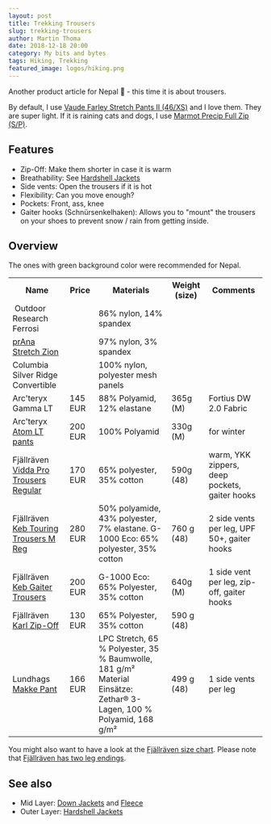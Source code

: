 ```yaml
---
layout: post
title: Trekking Trousers
slug: trekking-trousers
author: Martin Thoma
date: 2018-12-18 20:00
category: My bits and bytes
tags: Hiking, Trekking
featured_image: logos/hiking.png
---
```

Another product article for Nepal 🙂 - this time it is about trousers.

By default, I use [Vaude Farley Stretch Pants II (46/XS)](https://amzn.to/2Rgeui3)
and I love them. They are super light. If it is raining cats and dogs, I use
[Marmot Precip Full Zip (S/P)](https://amzn.to/2TfB73g).

## Features

* Zip-Off: Make them shorter in case it is warm
* Breathability: See [Hardshell Jackets](https://martin-thoma.com/hardshell-jackets/)
* Side vents: Open the trousers if it is hot
* Flexibility: Can you move enough?
* Pockets: Front, ass, knee
* Gaiter hooks (Schnürsenkelhaken): Allows you to "mount" the trousers on your shoes to prevent snow / rain from getting inside.

## Overview

The ones with green background color were recommended for Nepal.

<table class="table">
    <tr>
        <th>Name</th>
        <th>Price</th>
        <th>Materials</th>
        <th>Weight (size)</th>
        <th>Comments</th>
    </tr>
    <tr>
        <td>&nbsp;Outdoor Research Ferrosi&nbsp;</td>
        <td></td>
        <td>86% nylon, 14% spandex</td>
        <td></td>
        <td></td>
    </tr>
    <tr>
        <td><a href="https://amzn.to/2Pz2A2O">prAna Stretch Zion</a></td>
        <td></td>
        <td>97% nylon, 3% spandex</td>
        <td></td>
        <td></td>
    </tr>
    <tr>
        <td>Columbia Silver Ridge Convertible</td>
        <td></td>
        <td>100% nylon, polyester mesh panels</td>
        <td></td>
        <td></td>
    </tr>
    <tr>
        <td>Arc'teryx Gamma LT</td>
        <td>145 EUR</td>
        <td>88% Polyamid, 12% elastane</td>
        <td>365g (M)</td>
        <td>Fortius DW 2.0 Fabric</td>
    </tr>
    <tr>
        <td>Arc'teryx <a href="https://amzn.to/2QcHbYJ">Atom LT pants</a></td>
        <td>200 EUR</td>
        <td>100% Polyamid</td>
        <td>330g (M)</td>
        <td>for winter</td>
    </tr>
    <tr>
        <td>Fjällräven <a href="https://www.fjallraven.de/shop/fjallraven-vidda-pro-trousers-m-reg-F81760R-dark-grey/?sku=7323450008406">Vidda Pro Trousers Regular</a></td>
        <td>170 EUR</td>
        <td>65% polyester, 35% cotton</td>
        <td>590g (48)</td>
        <td>warm, YKK zippers, deep pockets, gaiter hooks</td>
    </tr>
    <tr>
        <td>Fjällräven <a href="https://www.fjallraven.de/shop/fjallraven-keb-touring-trousers-m-reg-F82283R-black/?sku=7323450478179">Keb Touring Trousers M Reg</a></td>
        <td>280 EUR</td>
        <td>50% polyamide, 43% polyester, 7% elastane. G-1000 Eco: 65% polyester, 35% cotton</td>
        <td>760 g (48)</td>
        <td>2 side vents per leg, UPF 50+, gaiter hooks</td>
    </tr>
    <tr>
        <td>Fjällräven <a href="https://www.bergfreunde.de/fjaellraeven-keb-gaiter-trousers-trekkinghose/">Keb Gaiter Trousers</a></td>
        <td>200 EUR</td>
        <td>G-1000 Eco: 65% Polyester, 35% cotton</td>
        <td>640g (M)</td>
        <td>1 side vent per leg, zip-off, gaiter hooks</td>
    </tr>
    <tr>
        <td>Fjällräven <a href="https://amzn.to/2S1Pzvm">Karl Zip-Off</a></td>
        <td>130 EUR</td>
        <td>65% Polyester, 35% cotton</td>
        <td>590 g (48)</td>
        <td></td>
    </tr>
    <tr>
        <td>Lundhags <a href="https://www.bergfreunde.de/basislager/gear-tipp-lundhags-makke-pant-softshellhose/">Makke Pant</a></td>
        <td>166 EUR</td>
        <td>LPC Stretch, 65 % Polyester, 35 % Baumwolle, 181 g/m² Material Einsätze: Zethar® 3-Lagen, 100 % Polyamid, 168 g/m²</td>
        <td>499 g (48)</td>
        <td>1 side vents per leg</td>
    </tr>
</table>

You might also want to have a look at the [Fjällräven size chart](https://www.fjallraven.de/kundenservice/grossentabelle/). Please note that [Fjällräven has two leg endings](https://www.youtube.com/watch?v=9y1AxTHYDfg).


## See also

* Mid Layer: [Down Jackets](https://martin-thoma.com/down-jackets/) and [Fleece](https://martin-thoma.com/fleece/)
* Outer Layer: [Hardshell Jackets](https://martin-thoma.com/hardshell-jackets/)